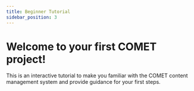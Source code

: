 ```yaml
---
title: Beginner Tutorial
sidebar_position: 3
---
```


 # Welcome to your first COMET project!

This is an interactive tutorial to make you familiar with the COMET content management system and provide guidance for your first steps.